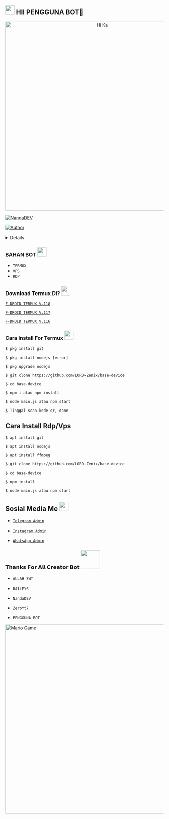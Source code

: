 ## <img src="https://github.com/TheDudeThatCode/TheDudeThatCode/blob/master/Assets/Hi.gif" width="29px"> HII PENGGUNA BOT👋

<p align="center">

<img src="https://indomiebase.my.id/img/icon.jpg" alt="Hi Ka" width="600">

<a href="https://avatars.githubusercontent.com/u/81602606?v=4"><img title="NandaDEV" src="https://img.shields.io/badge/NandaDEV-blue?colorA=%23ff0000&colorB=%23017e40&style=for-the-badge"></a>

</p>

<p align="center">

<a href="https://github.com/LORD-Zenix"><img title="Author" src="https://img.shields.io/badge/AUTHOR-NandaDEV-green.svg?style=for-the-badge&logo=github"></a>

</p>

<details>

 

</details>

### BAHAN BOT <img src="https://github.com/TheDudeThatCode/TheDudeThatCode/blob/master/Assets/powerup.gif" width="29px">

* `TERMUX`
* `VPS`
* `RDP`

### Download Termux Di? <img src="https://github.com/TheDudeThatCode/TheDudeThatCode/blob/master/Assets/powerup.gif" width="29px">

[`F-DROID TERMUX V.118`](https://f-droid.org/repo/com.termux_118.apk)

[`F-DROID TERMUX V.117`](https://f-droid.org/repo/com.termux_117.apk)

[`F-DROID TERMUX V.116`](https://f-droid.org/repo/com.termux_116.apk)


### Cara Install For Termux  <img src="https://github.com/TheDudeThatCode/TheDudeThatCode/blob/master/Assets/hmm.gif" width="29px">

```
$ pkg install git

$ pkg install nodejs [error]

$ pkg upgrade nodejs

$ git clone https://github.com/LORD-Zenix/base-device

$ cd base-device

$ npm i atau npm install

$ node main.js atau npm start

$ Tinggal scan kode qr, done

```

## Cara Install Rdp/Vps

```
$ apt install git

$ apt install nodejs

$ apt install ffmpeg

$ git clone https://github.com/LORD-Zenix/base-device

$ cd base-device

$ npm install

$ node main.js atau npm start
```

## Sosial Media Me <img src="https://github.com/TheDudeThatCode/TheDudeThatCode/blob/master/Assets/powerup.gif" width="29px">

* [`Telegram Admin`](https://t.me/zenixstore)

* [`Instagram Admin`](https://instagram.com/zenixdcode)

* [`WhatsApp Admin`](https://wa.me/6285701863281)

### 𝗧𝗵𝗮𝗻𝗸𝘀 𝗙𝗼𝗿 𝗔𝗹𝗹 𝗖𝗿𝗲𝗮𝘁𝗼𝗿 𝗕𝗼𝘁 <img src="https://github.com/TheDudeThatCode/TheDudeThatCode/blob/master/Assets/Handshake.gif" width="60px">


* `ALLAH SWT`

* `BAILEYS`

* `NandaDEV`

* `ZeroYt7`

* `PENGGUNA BOT`


<img src="https://github.com/TheDudeThatCode/TheDudeThatCode/blob/master/Assets/Mario_Gameplay.gif" alt="Mario Game" width="600" />
